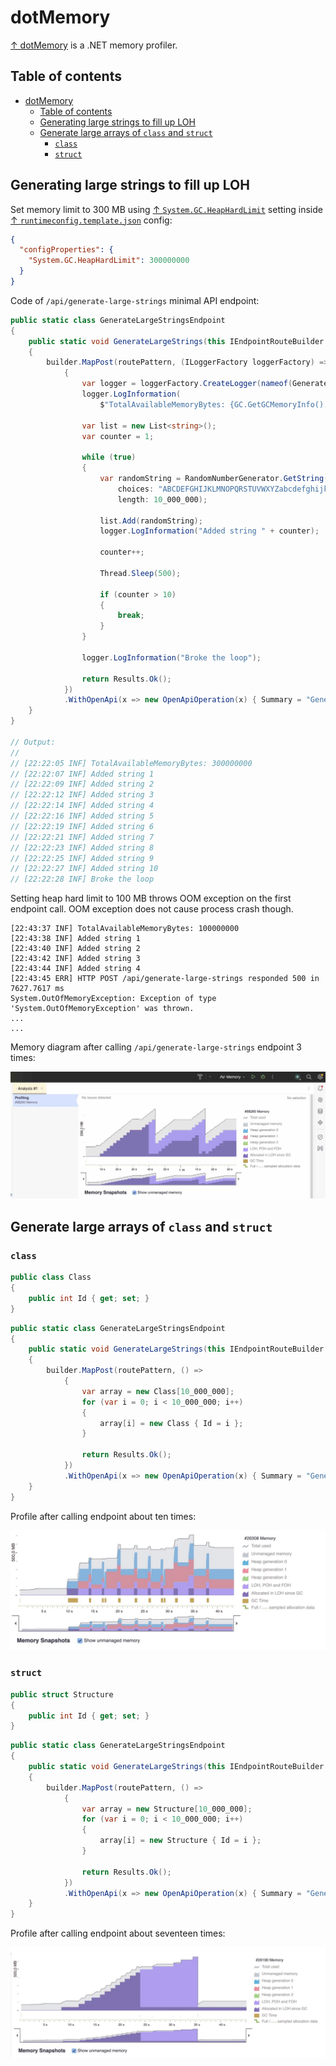 # dotMemory

[↑ dotMemory](https://www.jetbrains.com/dotmemory) is a .NET memory profiler.

## Table of contents

- [dotMemory](#dotmemory)
  - [Table of contents](#table-of-contents)
  - [Generating large strings to fill up LOH](#generating-large-strings-to-fill-up-loh)
  - [Generate large arrays of `class` and `struct`](#generate-large-arrays-of-class-and-struct)
    - [`class`](#class)
    - [`struct`](#struct)

## Generating large strings to fill up LOH

Set memory limit to 300 MB using [↑ `System.GC.HeapHardLimit`](https://learn.microsoft.com/en-us/dotnet/core/runtime-config/garbage-collector#heap-limit) setting inside [↑ `runtimeconfig.template.json`](https://learn.microsoft.com/en-us/dotnet/core/runtime-config/#runtimeconfigjson) config:

```json
{
  "configProperties": {
    "System.GC.HeapHardLimit": 300000000
  }
}
```

Code of `/api/generate-large-strings` minimal API endpoint:

```csharp
public static class GenerateLargeStringsEndpoint
{
    public static void GenerateLargeStrings(this IEndpointRouteBuilder builder, string routePattern)
    {
        builder.MapPost(routePattern, (ILoggerFactory loggerFactory) =>
            {
                var logger = loggerFactory.CreateLogger(nameof(GenerateLargeStringsEndpoint));
                logger.LogInformation(
                    $"TotalAvailableMemoryBytes: {GC.GetGCMemoryInfo().TotalAvailableMemoryBytes}");

                var list = new List<string>();
                var counter = 1;

                while (true)
                {
                    var randomString = RandomNumberGenerator.GetString(
                        choices: "ABCDEFGHIJKLMNOPQRSTUVWXYZabcdefghijklmnopqrstuvwxyz0123456789",
                        length: 10_000_000);

                    list.Add(randomString);
                    logger.LogInformation("Added string " + counter);

                    counter++;

                    Thread.Sleep(500);

                    if (counter > 10)
                    {
                        break;
                    }
                }

                logger.LogInformation("Broke the loop");

                return Results.Ok();
            })
            .WithOpenApi(x => new OpenApiOperation(x) { Summary = "Generate large strings" });
    }
}

// Output:
// 
// [22:22:05 INF] TotalAvailableMemoryBytes: 300000000
// [22:22:07 INF] Added string 1
// [22:22:09 INF] Added string 2
// [22:22:12 INF] Added string 3
// [22:22:14 INF] Added string 4
// [22:22:16 INF] Added string 5
// [22:22:19 INF] Added string 6
// [22:22:21 INF] Added string 7
// [22:22:23 INF] Added string 8
// [22:22:25 INF] Added string 9
// [22:22:27 INF] Added string 10
// [22:22:28 INF] Broke the loop
```

Setting heap hard limit to 100 MB throws OOM exception on the first endpoint call. OOM exception does not cause process crash though.

```console
[22:43:37 INF] TotalAvailableMemoryBytes: 100000000
[22:43:38 INF] Added string 1
[22:43:40 INF] Added string 2
[22:43:42 INF] Added string 3
[22:43:44 INF] Added string 4
[22:43:45 ERR] HTTP POST /api/generate-large-strings responded 500 in 7627.7617 ms
System.OutOfMemoryException: Exception of type 'System.OutOfMemoryException' was thrown.
...
...
```

Memory diagram after calling `/api/generate-large-strings` endpoint 3 times:

<img src="images/dotmemory-large-strings.jpg" alt="Memory diagram" />

## Generate large arrays of `class` and `struct`

### `class`

```csharp
public class Class
{
    public int Id { get; set; }
}
```

```csharp
public static class GenerateLargeStringsEndpoint
{
    public static void GenerateLargeStrings(this IEndpointRouteBuilder builder, string routePattern)
    {
        builder.MapPost(routePattern, () =>
            {
                var array = new Class[10_000_000];
                for (var i = 0; i < 10_000_000; i++)
                {
                    array[i] = new Class { Id = i };
                }

                return Results.Ok();
            })
            .WithOpenApi(x => new OpenApiOperation(x) { Summary = "Generate large arrays" });
    }
}
```

Profile after calling endpoint about ten times:

<img src="images/array_class.jpeg" alt="Memory diagram" />

### `struct`

```csharp
public struct Structure
{
    public int Id { get; set; }
}
```

```csharp
public static class GenerateLargeStringsEndpoint
{
    public static void GenerateLargeStrings(this IEndpointRouteBuilder builder, string routePattern)
    {
        builder.MapPost(routePattern, () =>
            {
                var array = new Structure[10_000_000];
                for (var i = 0; i < 10_000_000; i++)
                {
                    array[i] = new Structure { Id = i };
                }

                return Results.Ok();
            })
            .WithOpenApi(x => new OpenApiOperation(x) { Summary = "Generate large arrays" });
    }
}
```

Profile after calling endpoint about seventeen times:

<img src="images/array_struct.jpeg" alt="Memory diagram" />

